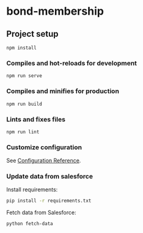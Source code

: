 # bond-membership

## Project setup
```
npm install
```

### Compiles and hot-reloads for development
```
npm run serve
```

### Compiles and minifies for production
```
npm run build
```

### Lints and fixes files
```
npm run lint
```

### Customize configuration
See [Configuration Reference](https://cli.vuejs.org/config/).


### Update data from salesforce

Install requirements:

```bash
pip install -r requirements.txt
```

Fetch data from Salesforce:

```bash
python fetch-data
```
